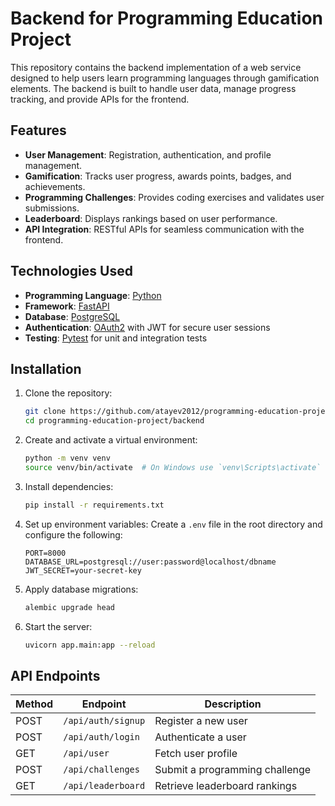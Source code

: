 # Backend for Programming Education Project

This repository contains the backend implementation of a web service designed to help users learn programming languages through gamification elements. The backend is built to handle user data, manage progress tracking, and provide APIs for the frontend.

## Features

- **User Management**: Registration, authentication, and profile management.
- **Gamification**: Tracks user progress, awards points, badges, and achievements.
- **Programming Challenges**: Provides coding exercises and validates user submissions.
- **Leaderboard**: Displays rankings based on user performance.
- **API Integration**: RESTful APIs for seamless communication with the frontend.

## Technologies Used

- **Programming Language**: [Python](https://www.python.org/)
- **Framework**: [FastAPI](https://fastapi.tiangolo.com/)
- **Database**: [PostgreSQL](https://www.postgresql.org/)
- **Authentication**: [OAuth2](https://fastapi.tiangolo.com/tutorial/security/oauth2-jwt/) with JWT for secure user sessions
- **Testing**: [Pytest](https://docs.pytest.org/) for unit and integration tests

## Installation

1. Clone the repository:
    ```bash
    git clone https://github.com/atayev2012/programming-education-project.git
    cd programming-education-project/backend
    ```

2. Create and activate a virtual environment:
    ```bash
    python -m venv venv
    source venv/bin/activate  # On Windows use `venv\Scripts\activate`
    ```

3. Install dependencies:
    ```bash
    pip install -r requirements.txt
    ```

4. Set up environment variables:
    Create a `.env` file in the root directory and configure the following:
    ```
    PORT=8000
    DATABASE_URL=postgresql://user:password@localhost/dbname
    JWT_SECRET=your-secret-key
    ```

5. Apply database migrations:
    ```bash
    alembic upgrade head
    ```

6. Start the server:
    ```bash
    uvicorn app.main:app --reload
    ```

## API Endpoints

| Method | Endpoint           | Description                     |
|--------|--------------------|---------------------------------|
| POST   | `/api/auth/signup` | Register a new user             |
| POST   | `/api/auth/login`  | Authenticate a user             |
| GET    | `/api/user`       | Fetch user profile              |
| POST   | `/api/challenges`  | Submit a programming challenge  |
| GET    | `/api/leaderboard` | Retrieve leaderboard rankings   |
